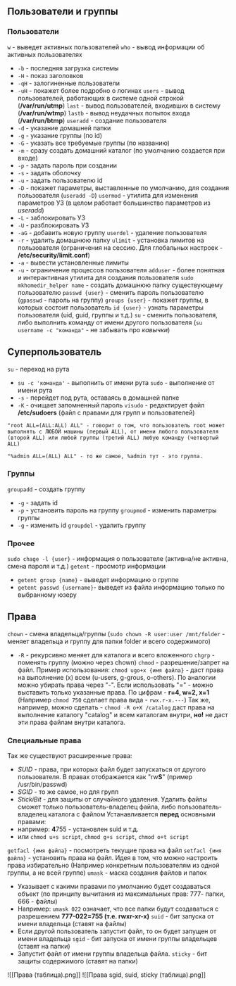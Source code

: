 ## Пользователи и группы
### Пользователи
`w` - выведет активных пользователей
`who` - вывод информации об активных пользователях
- `-b` - последняя загрузка системы
- `-H` - показ заголовков
- `-qH` - залогиненные пользователи
- `-uH` - покажет более подробно о логинах
`users` - вывод пользователей, работающих в системе одной строкой (**/var/run/utmp**)
`last` - вывод пользователей, входивших в систему (**/var/run/wtmp**)
`lastb` - вывод неудачных попыток входа (**/var/run/btmp**)
`useradd` - создание пользователя
- `-d` - указание домашней папки
- `-g` - указание группы (по id)
- `-G` - указать все требуемые группы (по названию)
- `-m` - сразу создать домашний каталог (по умолчанию создается при входе)
- `-p` - задать пароль при создании
- `-s` - задать оболочку
- `-u` - задать пользователю id
- `-D` - покажет параметры, выставленные по умолчанию, для создания пользователя (`useradd -D`)
`usermod` - утилита для изменения параметров УЗ (в целом работает большинство параметров из *useradd*)
- `-L` - заблокировать УЗ
- `-U` - разблокировать УЗ
- `-aG` - добавить новую группу
`userdel` - удаление пользователя
- `-r` - удалить домашнюю папку
`ulimit` - установка лимитов на пользователя (ограничения на сессию. Для глобальных настроек - **/etc/security/limit.conf**)
- `-a` - вывести установленные лимиты
- `-u` - ограничение процессов пользователя
`adduser` - более понятная и интерактивная утилита для создания пользователя
`sudo mkhomedir_helper name` - создать домашнюю папку существующему пользователю
`passwd {user}` - сменить пароль пользователю (`gpasswd` - пароль на группу)
`groups {user}` - покажет группы, в которых состоит пользователь
`id {user}` - узнать параметры пользователя (uid, guid, группы и т.д.)
`su` - сменить пользователя, либо выполнить команду от имени другого пользователя (`su username -c "команда"` - не забывать про *кавычки*)
## Суперпользователь
`su` - переход на рута
- `su -c 'команда'` - выполнить от имени рута
`sudo` - выполнение от имени рута
- `-s` - перейдет под рута, оставаясь в домашней папке
- `-K` - очищает запомненный пароль
`visudo` - редактирует файл **/etc/sudoers** (файл с правами для групп и пользователей)
```
"root ALL=(ALL:ALL) ALL" - говорит о том, что пользователь root может выполнять с ЛЮБОЙ машины (первый ALL), от имени любого пользователя (второй ALL) или любой группы (третий ALL) любую команду (четвертый ALL)

"%admin ALL=(ALL) ALL" - то же самое, %admin тут - это группа.
```
### Группы
`groupadd` - создать группу
- `-g` - задать id
- `-p` - установить пароль на группу
`groupmod` - изменить параметры группы
- `-g` - изменить id
`groupdel` - удалить группу
### Прочее
`sudo chage -l {user}` - информация о пользователе (активна/не активна, смена пароля и т.д.)
`getent` - просмотр информации
- `getent group {name}` - выведет информацию о группе
- `getent passwd {username}`- выведет из файла информацию только по выбранному юзеру
## Права
`chown` - смена владельца/группы (`sudo chown -R user:user /mnt/folder` - меняет владельца и группу для папки folder и всего содержимого) 
- `-R` - рекурсивно меняет для каталога и всего вложенного
`chgrp` - поменять группу (можно через chown)
`chmod` - разрешение/запрет на файл. Пример использования: `chmod ugo+x {имя файла}` - даст права на выполнение (x) всем (u-users, g-grous, o-others). По аналогии можно убирать права через "-". Если использовать "=" - можно выставить только указанные права. По цифрам - **r=4, w=2, x=1** (Например `chmod 750` сделает права вида - `rwx.r-x.---`) Так же, например, можно сделать - `chmod -R o+X /catalog` даст права на выполнение каталогу "catalog" и всем каталогам внутри, **но!** не даст эти права файлам внутри каталога.
### Специальные права
Так же существуют расширенные права:
- *SUID* - права, при которых файл будет запускаться от другого пользователя. В правах отображается как "rw**S**" (пример /usr/bin/passwd)
- *SGID* - то же самое, но для групп
- *StickiBit* - для защиты от случайного удаления. Удалить файлы сможет только пользователь-владелец файла, либо пользователь-владелец каталога с файлом
Устанавливается **перед** основными правами:
- например: **4**755 - установлен suid и т.д.
- или `chmod u+s script`, `chmod g+s script`, `chmod o+t script`

`getfacl {имя файла}` - посмотреть текущие права на файл
`setfacl {имя файла}` - установить права на файл. Идея в том, что можно настроить права избирательно (Например конкретным пользователям из одной группы, а не всей группе)
`umask` - маска создания файлов и папок
- Указывает с какими правами по умолчанию будет создаваться объект (по принципу вычитания из максимальных прав: 777- папки, 666 - файлы)
- Например: `umask 022` означает, что все папки будут создаваться с разрешением **777-022=755 (т.е. rwxr-xr-x)**
`suid` - бит запуска от имени владельца (ставят на файлы)
- Если другой пользователь запустит файл, то он будет запущен от имени владельца
`sgid` - бит запуска от имени группы владельцев (ставят на папки)
- Запустит файл от имени группы владельца файла.
`sticky` - бит защиты содержимого (ставят на папки)

![[Права (таблица).png]]
![[Права sgid, suid, sticky (таблица).png]]